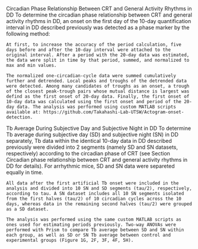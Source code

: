 Circadian Phase Relationship Between CRT and General Activity Rhythms in DD
    To determine the circadian phase relationship between CRT and general activity rhythms in DD, an onset on the first day of the 10-day quantification interval in DD described previously was detected as a phase marker by the following method:

    At first, to increase the accuracy of the period calculation, five days before and after the 10-day interval were attached to the original interval. After a period with the 20-day data was estimated, the data were split in time by that period, summed, and normalized to max and min values.

    The normalized one-circadian-cycle data were summed cumulatively further and detrended. Local peaks and troughs of the detrended data were detected. Among many candidates of troughs as an onset, a trough of the closest peak-trough pairs whose mutual distance is largest was defind as the first onset of 20-day data. Finally, the first onset of 10-day data was calculated using the first onset and period of the 20-day data. The analysis was performed using custom MATLAB scripts available at: https://github.com/Takahashi-Lab-UTSW/Actogram-onset-detection.

Tb Average During Subjective Day and Subjective Night in DD
    To determine Tb average during subjective day (SD) and subjective night (SN) in DD separately, Tb data within the identical 10-day data in DD described previously were divided into 2 segments (namely SD and SN datasets, respectively) according to the circadian phase of CRT (see Section Circadian phase relationship between CRT and general activity rhythms in DD for details). For arrhythmic mice, SD and SN data were separeted equally in time.

    All data after the first artificial Tb onset were included in the analysis and divided into 10 SN and SD segments (tau/2), respectively, according to tau. A SN dataset includes all 10 SN segments isolated from the first halves (tau/2) of 10 circadian cycles across the 10 days, whereas data in the remaining second halves (tau/2) were grouped as a SD dataset.

    The analysis was performed using the same custom MATLAB scripts as ones used for estimating periods previously. Two-way ANOVAs were performed with Prism to compare Tb average between SD and SN within each group, as well as SD or SN Tb average between control and experimental groups (Figure 1G, 2F, 3F, 4F, 5H).


